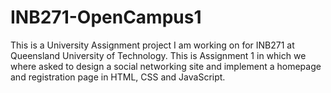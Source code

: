 INB271-OpenCampus1
==================

This is a University Assignment project I am working on for INB271 at Queensland University of Technology. This is Assignment 1 in which we where asked to design a social networking site and implement a homepage and registration page in HTML, CSS and JavaScript.   